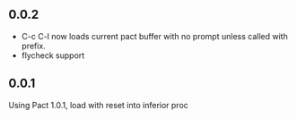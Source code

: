 0.0.2
---

- C-c C-l now loads current pact buffer with no prompt unless called with prefix.
- flycheck support

0.0.1
---

Using Pact 1.0.1, load with reset into inferior proc
